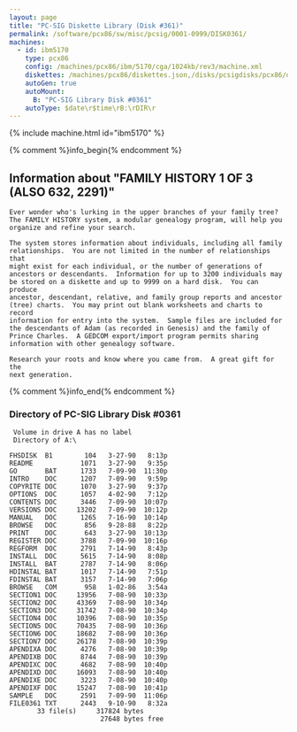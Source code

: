 ```yaml
---
layout: page
title: "PC-SIG Diskette Library (Disk #361)"
permalink: /software/pcx86/sw/misc/pcsig/0001-0999/DISK0361/
machines:
  - id: ibm5170
    type: pcx86
    config: /machines/pcx86/ibm/5170/cga/1024kb/rev3/machine.xml
    diskettes: /machines/pcx86/diskettes.json,/disks/pcsigdisks/pcx86/diskettes.json
    autoGen: true
    autoMount:
      B: "PC-SIG Library Disk #0361"
    autoType: $date\r$time\rB:\rDIR\r
---
```


{% include machine.html id="ibm5170" %}

{% comment %}info_begin{% endcomment %}

## Information about "FAMILY HISTORY 1 OF 3 (ALSO 632, 2291)"

    Ever wonder who's lurking in the upper branches of your family tree?
    The FAMILY HISTORY system, a modular genealogy program, will help you
    organize and refine your search.
    
    The system stores information about individuals, including all family
    relationships.  You are not limited in the number of relationships that
    might exist for each individual, or the number of generations of
    ancestors or descendants.  Information for up to 3200 individuals may
    be stored on a diskette and up to 9999 on a hard disk.  You can produce
    ancestor, descendant, relative, and family group reports and ancestor
    (tree) charts.  You may print out blank worksheets and charts to record
    information for entry into the system.  Sample files are included for
    the descendants of Adam (as recorded in Genesis) and the family of
    Prince Charles.  A GEDCOM export/import program permits sharing
    information with other genealogy software.
    
    Research your roots and know where you came from.  A great gift for the
    next generation.
{% comment %}info_end{% endcomment %}


### Directory of PC-SIG Library Disk #0361

     Volume in drive A has no label
     Directory of A:\

    FHSDISK  B1        104   3-27-90   8:13p
    README            1071   3-27-90   9:35p
    GO       BAT      1733   7-09-90  11:30p
    INTRO    DOC      1207   7-09-90   9:59p
    COPYRITE DOC      1070   3-27-90   9:37p
    OPTIONS  DOC      1057   4-02-90   7:12p
    CONTENTS DOC      3446   7-09-90  10:07p
    VERSIONS DOC     13202   7-09-90  10:12p
    MANUAL   DOC      1265   7-16-90  10:14p
    BROWSE   DOC       856   9-28-88   8:22p
    PRINT    DOC       643   3-27-90  10:13p
    REGISTER DOC      3788   7-09-90  10:16p
    REGFORM  DOC      2791   7-14-90   8:43p
    INSTALL  DOC      5615   7-14-90   8:08p
    INSTALL  BAT      2787   7-14-90   8:06p
    HDINSTAL BAT      1017   7-14-90   7:51p
    FDINSTAL BAT      3157   7-14-90   7:06p
    BROWSE   COM       958   1-02-86   3:54a
    SECTION1 DOC     13956   7-08-90  10:33p
    SECTION2 DOC     43369   7-08-90  10:34p
    SECTION3 DOC     31742   7-08-90  10:34p
    SECTION4 DOC     10396   7-08-90  10:35p
    SECTION5 DOC     70435   7-08-90  10:36p
    SECTION6 DOC     18682   7-08-90  10:36p
    SECTION7 DOC     26178   7-08-90  10:39p
    APENDIXA DOC      4276   7-08-90  10:39p
    APENDIXB DOC      8744   7-08-90  10:39p
    APENDIXC DOC      4682   7-08-90  10:40p
    APENDIXD DOC     16093   7-08-90  10:40p
    APENDIXE DOC      3223   7-08-90  10:40p
    APENDIXF DOC     15247   7-08-90  10:41p
    SAMPLE   DOC      2591   7-09-90  11:06p
    FILE0361 TXT      2443   9-10-90   8:32a
           33 file(s)     317824 bytes
                           27648 bytes free
